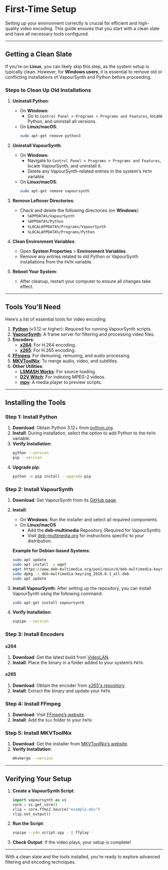 
# First-Time Setup

Setting up your environment correctly is crucial for efficient and high-quality video encoding. This guide ensures that you start with a clean slate and have all necessary tools configured.

---

## Getting a Clean Slate

If you’re on **Linux**, you can likely skip this step, as the system setup is typically clean. However, for **Windows users**, it is essential to remove old or conflicting installations of VapourSynth and Python before proceeding.

### Steps to Clean Up Old Installations

1. **Uninstall Python**:
   - On **Windows**:
     - Go to `Control Panel > Programs > Programs and Features`, locate Python, and uninstall all versions.
   - On **Linux/macOS**:
     ```bash
     sudo apt-get remove python3
     ```

2. **Uninstall VapourSynth**:
   - On **Windows**:
     - Navigate to `Control Panel > Programs > Programs and Features`, locate VapourSynth, and uninstall it.
     - Delete any VapourSynth-related entries in the system's `PATH` variable.
   - On **Linux/macOS**:
     ```bash
     sudo apt-get remove vapoursynth
     ```

3. **Remove Leftover Directories**:
   - Check and delete the following directories (on **Windows**):
     - `%APPDATA%/VapourSynth`
     - `%APPDATA%/Python`
     - `%LOCALAPPDATA%/Programs/VapourSynth`
     - `%LOCALAPPDATA%/Programs/Python`

4. **Clean Environment Variables**:
   - Open **System Properties** > **Environment Variables**.
   - Remove any entries related to old Python or VapourSynth installations from the `PATH` variable.

5. **Reboot Your System**:
   - After cleanup, restart your computer to ensure all changes take effect.

---

## Tools You’ll Need

Here’s a list of essential tools for video encoding:

1. **[Python](https://www.python.org/)** (v3.12 or higher): Required for running VapourSynth scripts.
2. **[VapourSynth](https://www.vapoursynth.com/)**: A frame server for filtering and processing video files.
3. **Encoders**:
   - **[x264](https://www.videolan.org/developers/x264.html)**: For H.264 encoding.
   - **[x265](https://x265.readthedocs.io/)**: For H.265 encoding.
4. **[FFmpeg](https://ffmpeg.org/)**: For demuxing, remuxing, and audio processing.
5. **[MKVToolNix](https://mkvtoolnix.download/)**: To merge audio, video, and subtitles.
6. **Other Utilities**:
   - **[LSMASH Works](https://github.com/HomeOfVapourSynthEvolution/L-SMASH-Works)**: For source loading.
   - **[D2V Witch](https://github.com/dubhater/D2VWitch)**: For indexing MPEG-2 videos.
   - **[mpv](https://mpv.io/)**: A media player to preview scripts.

---

## Installing the Tools

### Step 1: Install Python

1. **Download**: Obtain Python 3.12+ from [python.org](https://www.python.org/downloads/).
2. **Install**: During installation, select the option to add Python to the `PATH` variable.
3. **Verify Installation**:
   ```bash
   python --version
   pip --version
   ```
4. **Upgrade pip**:
   ```bash
   python -m pip install --upgrade pip
   ```

### Step 2: Install VapourSynth

1. **Download**: Get VapourSynth from its [GitHub page](https://github.com/vapoursynth/vapoursynth/releases).
2. **Install**:
   - On **Windows**: Run the installer and select all required components.
   - On **Linux/macOS**
      - Add the **deb-multimedia** Repository (Required for VapourSynth):
      - Visit [deb-multimedia.org](https://www.deb-multimedia.org/) for instructions specific to your distribution.

   **Example for Debian-based Systems**:
   ```bash
   sudo apt update
   sudo apt install -y wget
   wget https://www.deb-multimedia.org/pool/main/d/deb-multimedia-keyring/deb-multimedia-keyring_2016.8.1_all.deb
   sudo dpkg -i deb-multimedia-keyring_2016.8.1_all.deb
   sudo apt update
   ```

2. **Install VapourSynth**:
   After setting up the repository, you can install VapourSynth using the following command:   
     ```bash
     sudo apt-get install vapoursynth
     ```
3. **Verify Installation**:
   ```bash
   vspipe --version
   ```

### Step 3: Install Encoders

#### x264
1. **Download**: Get the latest build from [VideoLAN](https://www.videolan.org/developers/x264.html).
2. **Install**: Place the binary in a folder added to your system’s `PATH`.

#### x265
1. **Download**: Obtain the encoder from [x265's repository](https://bitbucket.org/multicoreware/x265/downloads/).
2. **Install**: Extract the binary and update your `PATH`.

### Step 4: Install FFmpeg
1. **Download**: Visit [FFmpeg’s website](https://ffmpeg.org/download.html).
2. **Install**: Add the `bin` folder to your `PATH`.

### Step 5: Install MKVToolNix
1. **Download**: Get the installer from [MKVToolNix’s website](https://mkvtoolnix.download/).
2. **Verify Installation**:
   ```bash
   mkvmerge --version
   ```

---

## Verifying Your Setup

1. **Create a VapourSynth Script**:
   ```python
   import vapoursynth as vs
   core = vs.get_core()
   clip = core.ffms2.Source("example.mkv")
   clip.set_output()
   ```
2. **Run the Script**:
   ```bash
   vspipe --y4m script.vpy - | ffplay -
   ```
3. **Check Output**: If the video plays, your setup is complete!

---

With a clean slate and the tools installed, you’re ready to explore advanced filtering and encoding techniques.

